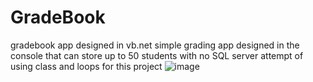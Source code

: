 # GradeBook
gradebook app designed in vb.net
simple grading app designed in the console that can store up to 50 students with no SQL server
attempt of using class and loops for this project 
![image](https://user-images.githubusercontent.com/41649696/53931168-12eceb00-4062-11e9-98b8-e9380c934fdf.png)

